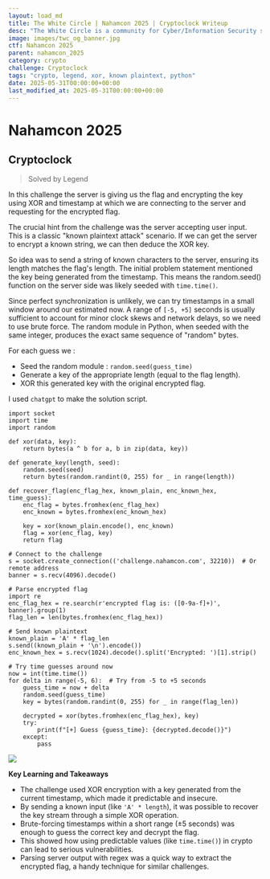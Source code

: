 ```yaml
---
layout: load_md
title: The White Circle | Nahamcon 2025 | Cryptoclock Writeup
desc: "The White Circle is a community for Cyber/Information Security students, enthusiasts and professionals. You can discuss anything related to Security, share your knowledge with others, get help when you need it and proceed further in your journey with amazing people from all over the world."
image: images/twc_og_banner.jpg
ctf: Nahamcon 2025
parent: nahamcon_2025
category: crypto
challenge: Cryptoclock
tags: "crypto, legend, xor, known plaintext, python"
date: 2025-05-31T00:00:00+00:00
last_modified_at: 2025-05-31T00:00:00+00:00
---
```


<h1 class="heading card-title white-text">Nahamcon 2025</h1>

## Cryptoclock
> Solved by Legend

In this challenge the server is giving us the flag and encrypting the key using XOR and timestamp at which we are connecting to the server and requesting for the encrypted flag.

The crucial hint from the challenge was the server accepting user input. This is a classic "known plaintext attack" scenario. If we can get the server to encrypt a known string, we can then deduce the XOR key.

So idea was to send a string of known characters to the server, ensuring its length matches the flag's length.  The initial problem statement mentioned the key being generated from the timestamp. This means the random.seed() function on the server side was likely seeded with `time.time()`. 

Since perfect synchronization is unlikely, we can try timestamps in a small window around our estimated now. A range of `[-5, +5]` seconds is usually sufficient to account for minor clock skews and network delays, so we need to use brute force. The random module in Python, when seeded with the same integer, produces the exact same sequence of "random" bytes.

For each guess we :

- Seed the random module : `random.seed(guess_time)`
- Generate a key of the appropriate length (equal to the flag length).
- XOR this generated key with the original encrypted flag.

I used `chatgpt` to make the solution script.


    import socket
    import time
    import random
    
    def xor(data, key):
        return bytes(a ^ b for a, b in zip(data, key))
    
    def generate_key(length, seed):
        random.seed(seed)
        return bytes(random.randint(0, 255) for _ in range(length))
    
    def recover_flag(enc_flag_hex, known_plain, enc_known_hex, time_guess):
        enc_flag = bytes.fromhex(enc_flag_hex)
        enc_known = bytes.fromhex(enc_known_hex)
        
        key = xor(known_plain.encode(), enc_known)
        flag = xor(enc_flag, key)
        return flag
    
    # Connect to the challenge
    s = socket.create_connection(('challenge.nahamcon.com', 32210))  # Or remote address
    banner = s.recv(4096).decode()
    
    # Parse encrypted flag
    import re
    enc_flag_hex = re.search(r'encrypted flag is: ([0-9a-f]+)', banner).group(1)
    flag_len = len(bytes.fromhex(enc_flag_hex))
    
    # Send known plaintext
    known_plain = 'A' * flag_len
    s.send((known_plain + '\n').encode())
    enc_known_hex = s.recv(1024).decode().split('Encrypted: ')[1].strip()
    
    # Try time guesses around now
    now = int(time.time())
    for delta in range(-5, 6):  # Try from -5 to +5 seconds
        guess_time = now + delta
        random.seed(guess_time)
        key = bytes(random.randint(0, 255) for _ in range(flag_len))
        
        decrypted = xor(bytes.fromhex(enc_flag_hex), key)
        try:
            print(f"[+] Guess {guess_time}: {decrypted.decode()}")
        except:
            pass


![](https://i.imgur.com/oZg220p.png)


**Key Learning and Takeaways**

- The challenge used XOR encryption with a key generated from the current timestamp, which made it predictable and insecure.
- By sending a known input (like `'A' * length`), it was possible to recover the key stream through a simple XOR operation.
- Brute-forcing timestamps within a short range (±5 seconds) was enough to guess the correct key and decrypt the flag.
- This showed how using predictable values (like `time.time()`) in crypto can lead to serious vulnerabilities.
- Parsing server output with regex was a quick way to extract the encrypted flag, a handy technique for similar challenges.

